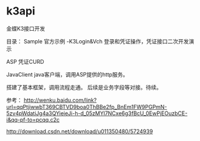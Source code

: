 k3api
=====

金蝶K3接口开发

目录：
Sample 官方示例
 -K3Login&Vch 登录和凭证操作，凭证接口二次开发演示

ASP
  凭证CURD

JavaClient
  java客户端，调用ASP提供的http服务。
  
搭建了基本框架，调用流程走通。
后续是业务字段等对接。待续。

参考：
http://wenku.baidu.com/link?url=qqPtjiwwbT369CBTVD9boa0ThBBe2fp_BnEm1FW9PGPmN-5zv4pWdatiJg4a3QYieieJi-h-d_05zMYl7NCxe6g3fBcU_0EwPjEOuzbCE-i&qq-pf-to=pcqq.c2c

http://download.csdn.net/download/u011350480/5724939





